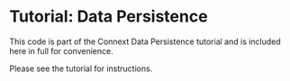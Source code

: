 # Tutorial: Data Persistence

This code is part of the Connext Data Persistence tutorial and is included
here in full for convenience.

Please see the tutorial for instructions.